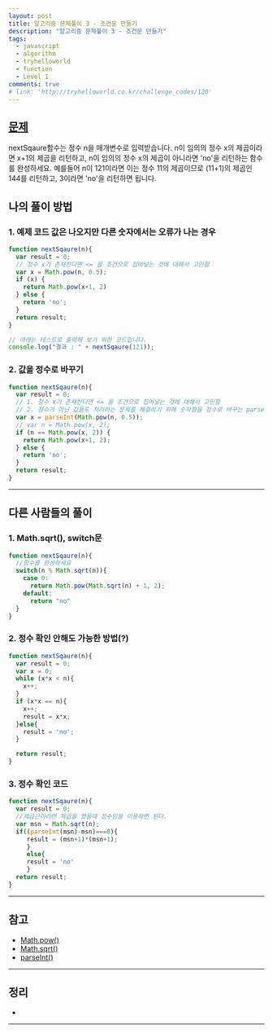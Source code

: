 ```yaml
---
layout: post
title: 알고리즘 문제풀이 3 - 조건문 만들기
description: "알고리즘 문제풀이 3 - 조건문 만들기"
tags:
  - javascript
  - algorithm
  - tryhelloworld
  - function
  - Level 1
comments: true
# link: 'http://tryhelloworld.co.kr/challenge_codes/120'
---
```


## [문제](http://tryhelloworld.co.kr/challenge_codes/120)

nextSqaure함수는 정수 n을 매개변수로 입력받습니다. n이 임의의 정수 x의 제곱이라면 x+1의 제곱을 리턴하고, n이 임의의 정수 x의 제곱이 아니라면 'no'을 리턴하는 함수를 완성하세요. 예를들어 n이 121이라면 이는 정수 11의 제곱이므로 (11+1)의 제곱인 144를 리턴하고, 3이라면 'no'을 리턴하면 됩니다.

## 나의 풀이 방법

### 1. 예제 코드 값은 나오지만 다른 숫자에서는 오류가 나는 경우
```javascript
function nextSqaure(n){
  var result = 0;
  // 정수 x가 존재한다면 <= 을 조건으로 집어넣는 것에 대해서 고민함
  var x = Math.pow(n, 0.5);
  if (x) {
    return Math.pow(x+1, 2)
  } else {
    return 'no';
  }
  return result;
}

// 아래는 테스트로 출력해 보기 위한 코드입니다.
console.log("결과 : " + nextSqaure(121));
```

### 2. 값을 정수로 바꾸기

```javascript
function nextSqaure(n){
  var result = 0;
  // 1. 정수 x가 존재한다면 <= 을 조건으로 집어넣는 것에 대해서 고민함
  // 2. 정수가 아닌 값들도 처리하는 문제를 해결하기 위해 숫자형을 정수로 바꾸는 parseInt()를 사용
  var x = parseInt(Math.pow(n, 0.5));
  // var n = Math.pow(x, 2);
  if (n == Math.pow(x, 2)) {
    return Math.pow(x+1, 2);
  } else {
    return 'no';
  }
  return result;
}
```
------

## 다른 사람들의 풀이

### 1. Math.sqrt(), switch문 

```javascript
function nextSqaure(n){
  //함수를 완성하세요
  switch(n % Math.sqrt(n)){
    case 0:
      return Math.pow(Math.sqrt(n) + 1, 2);
    default:
      return "no"
  }
}
```

### 2. 정수 확인 안해도 가능한 방법(?)

```javascript
function nextSqaure(n){
  var result = 0;
  var x = 0;
  while (x*x < n){
    x++;
  }
  if (x*x == n){
    x++;
    result = x*x; 
  }else{
    result = 'no';
  }

  return result;
}
```

### 3. 정수 확인 코드

```javascript
function nextSqaure(n){
  var result = 0;
  //제곱근이라면 제곱을 했을때 정수임을 이용하면 된다.
  var msn = Math.sqrt(n);
  if((parseInt(msn)-msn)===0){
     result = (msn+1)*(msn+1);
     }
     else{
     result = 'no'
     }
  return result;
}
```

------

## 참고

* [Math.pow()](https://developer.mozilla.org/en-US/docs/Web/JavaScript/Reference/Global_Objects/Math/pow)
* [Math.sqrt()](https://developer.mozilla.org/en-US/docs/Web/JavaScript/Reference/Global_Objects/Math/sqrt)
* [parseInt()](https://developer.mozilla.org/ko/docs/Web/JavaScript/Reference/Global_Objects/parseInt)

------

## 정리

* 

------